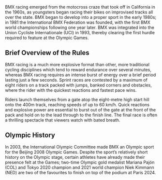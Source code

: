 BMX racing emerged from the motocross craze that took off in California in the 1960s, as youngsters began racing their bikes on improvised tracks all over the state. BMX began to develop into a proper sport in the early 1980s; in 1981 the International BMX Federation was founded, with the first BMX world championships following one year later. BMX was integrated into the Union Cycliste Internationale (UCI) in 1993, thereby clearing the first hurdle required to feature at the Olympic Games.

## Brief Overview of the Rules

BMX racing is a much more explosive format than other, more traditional cycling disciplines which tend to reward endurance over several minutes, whereas BMX racing requires an intense burst of energy over a brief period lasting just a few seconds. Sprint races are contested by a maximum of eight riders on a track packed with jumps, banked corners and obstacles, where the rider with the quickest reactions and fastest pace wins.

Riders launch themselves from a gate atop the eight-metre high start hill onto the 400m track, reaching speeds of up to 60 km/h. Quick reactions and explosive power are essential to burst out of the gate at the front of the pack and hold on to the lead through to the finish line. The final race is often a thrilling spectacle that viewers watch with bated breath.

## Olympic History

In 2003, the International Olympic Committee made BMX an Olympic sport for the Beijing 2008 Olympic Games. Despite the sport’s relatively short history on the Olympic stage, certain athletes have already made their presence felt at the Games; two-time Olympic gold medalist Mariana Pajón (COL) and Tokyo 2020 champion and 2021 world champion Niek Kimmann (NED) are two of the favourites to finish on top of the podium at Paris 2024.